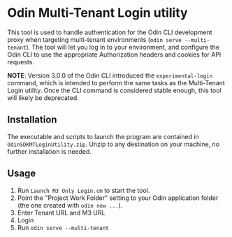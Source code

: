 # Odin Multi-Tenant Login utility
This tool is used to handle authentication for the Odin CLI development proxy when targeting multi-tenant environments (`odin serve --multi-tenant`). The tool will let you log in to your environment, and configure the Odin CLI to use the appropriate Authorization headers and cookies for API requests.

**NOTE**: Version 3.0.0 of the Odin CLI introduced the `experimental-login` command, which is intended to perform the same tasks as the Multi-Tenant Login utility. Once the CLI command is considered stable enough, this tool will likely be deprecated.

## Installation
The executable and scripts to launch the program are contained in `OdinSDKMTLoginUtility.zip`. Unzip to any destination on your machine, no further installation is needed.

## Usage
1. Run `Launch M3 Only Login.cm` to start the tool.
2. Point the "Project Work Folder" setting to your Odin application folder (the one created with `odin new ...`).
3. Enter Tenant URL and M3 URL
4. Login
5. Run `odin serve --multi-tenant`
